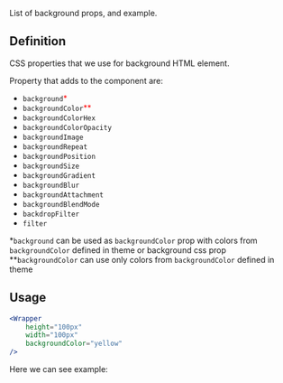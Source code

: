 List of background props, and example.

## 	Definition

CSS properties that we use for background HTML element.

Property that adds to the component are:
- `background`<span style="color: red">*</span>
- `backgroundColor`<span style="color: red">**</span>
- `backgroundColorHex`
- `backgroundColorOpacity`
- `backgroundImage`
- `backgroundRepeat`
- `backgroundPosition`
- `backgroundSize`
- `backgroundGradient`
- `backgroundBlur`
- `backgroundAttachment`
- `backgroundBlendMode`
- `backdropFilter`
- `filter`

*`background` can be used as `backgroundColor` prop with colors from `backgroundColor` defined in theme or background css prop
**`backgroundColor` can use only colors from `backgroundColor` defined in theme
## Usage 

```jsx
<Wrapper
	height="100px"
	width="100px"
	backgroundColor="yellow"
/>
```

Here we can see example:

